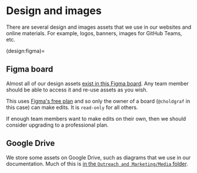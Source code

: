 # Design and images

There are several design and images assets that we use in our websites and online materials.
For example, logos, banners, images for GitHub Teams, etc.

(design:figma)=
## Figma board

Almost all of our design assets [exist in this Figma board](https://www.figma.com/file/pp9e4cNYthJnm8u6MzpUdp/Logo-and-brand-assets?type=design&node-id=0%3A1&mode=design&t=B2tDcpyIUmfnazdk-1).
Any team member should be able to access it and re-use assets as you wish.

This uses [Figma's free plan](https://www.figma.com/pricing/) and so only the owner of a board (`@choldgraf` in this case) can make edits.
It is `read-only` for all others.

If enough team members want to make edits on their own, then we should consider upgrading to a professional plan.

## Google Drive

We store some assets on Google Drive, such as diagrams that we use in our documentation.
Much of this is [in the `Outreach and Marketing/Media` folder](https://drive.google.com/drive/folders/1YJVBCXFYHXo-xcfHo63WdinnNRETisE2?usp=share_link).
